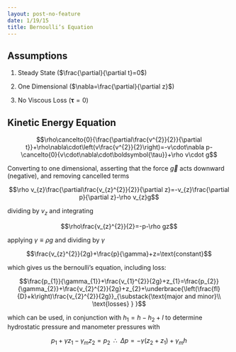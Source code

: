 ```yaml
---
layout: post-no-feature
date: 1/19/15
title: Bernoulli’s Equation
---
```



Assumptions
-----------

1.  Steady State ($\frac{\partial}{\partial t}=0$)

2.  One Dimensional ($\nabla=\frac{\partial}{\partial z}$)

3.  No Viscous Loss ($\boldsymbol{\tau}=0$)

Kinetic Energy Equation
-----------------------

$$\rho\cancelto{0}{\frac{\partial\frac{v^{2}}{2}}{\partial t}}+\rho\nabla\cdot\left(v\frac{v^{2}}{2}\right)=-v\cdot\nabla p-\cancelto{0}{v\cdot\nabla\cdot\boldsymbol{\tau}}+\rho v\cdot g$$

Converting to one dimensional, asserting that the force $\vec{g}$ acts
downward (negative), and removing cancelled terms

$$\rho v_{z}\frac{\partial\frac{v_{z}^{2}}{2}}{\partial z}=-v_{z}\frac{\partial p}{\partial z}-\rho v_{z}g$$

dividing by $v_{z}$ and integrating

$$\rho\frac{v_{z}^{2}}{2}=-p-\rho gz$$

applying $\gamma\equiv\rho g$ and dividing by $\gamma$

$$\frac{v_{z}^{2}}{2g}+\frac{p}{\gamma}+z=\text{constant}$$

which gives us the bernoulli’s equation, including loss:

$$\frac{p_{1}}{\gamma_{1}}+\frac{v_{1}^{2}}{2g}+z_{1}=\frac{p_{2}}{\gamma_{2}}+\frac{v_{2}^{2}}{2g}+z_{2}+\underbrace{\left(\frac{fl}{D}+k\right)\frac{v_{2}^{2}}{2g}}_{\substack{\text{major and minor}\\
\text{losses}
}
}$$

which can be used, in conjunction with $h_{1}=h-h_{2}+l$ to determine
hydrostatic pressure and manometer pressures with

$$p_{1}+\gamma z_{1}-\gamma_{m}z_{2}=p_{2}\;\;\therefore\;\;\Delta p=-\gamma\left(z_{2}+z_{1}\right)+\gamma_{m}h$$

